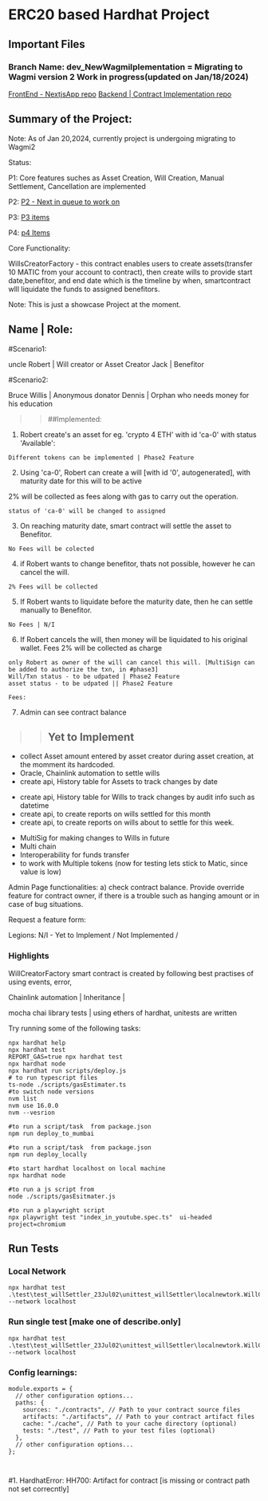 # ERC20 based Hardhat Project

## Important Files

### Branch Name: dev_NewWagmiIplementation = Migrating to Wagmi version 2 Work in progress(updated on Jan/18/2024)
[FrontEnd - NextjsApp repo](https://github.com/BlockchainDeveloper009/defi_jul2_sol_hd_ts/tree/dev_NewWagmiIplementation/frontend/will_settler_ui)
[Backend | Contract Implementation repo](https://github.com/BlockchainDeveloper009/defi_jul2_sol_hd_ts/tree/dev_NewWagmiIplementation)

## Summary of the Project:

Note: As of Jan 20,2024, currently project is undergoing migrating to Wagmi2

Status: 

P1: Core features suches as Asset Creation, Will Creation, Manual Settlement, Cancellation are implemented

P2: [P2 - Next in queue to work on][P2]

P3: [P3 items][P3]

P4: [p4 Items][P4]


Core Functionality:

WillsCreatorFactory - this contract enables users to create assets(transfer 10 MATIC from your account to contract), then create wills to provide start date,benefitor, and end date which is the timeline by when, smartcontract wlll
liquidate the funds to assigned benefitors.


Note: This is just a showcase Project at the moment.

Name         | Role:
----------------------

#Scenario1:

uncle Robert | Will creator or Asset Creator
Jack         | Benefitor

#Scenario2:

Bruce Willis | Anonymous donator
Dennis       | Orphan who needs money for his education

>> ##Implemented:

1. Robert create's an asset for eg. 'crypto 4 ETH' with id 'ca-0' with status 'Available':

```
Different tokens can be implemented | Phase2 Feature
```

2. Using 'ca-0', Robert can create a will [with id '0', autogenerated], with maturity date for this will to be active

2% will be collected as fees along with gas to carry out the operation.
```
status of 'ca-0' will be changed to assigned
```

3. On reaching maturity date, smart contract will settle the asset to Benefitor.
```
No Fees will be colected
```

4. if Robert wants to change benefitor, thats not possible, however he can cancel the will.
```
2% Fees will be collected
```

5. If Robert wants to liquidate before the maturity date, then he can settle manually to Benefitor.
```
No Fees | N/I
```

6. If Robert cancels the will, then money will be liquidated to his original wallet. 
Fees 2% will be collected as charge

```
only Robert as owner of the will can cancel this will. [MultiSign can be added to authorize the txn, in #phase3]
Will/Txn status - to be udpated | Phase2 Feature
asset status - to be udpated || Phase2 Feature

Fees: 

```

7. Admin can see contract balance

>> ## Yet to Implement

[P2]: #p2

- collect Asset amount entered by asset creator during asset creation, at the momment its hardcoded.
- Oracle, Chainlink automation to settle wills
- create api, History table for Assets to track changes by date

[P3]: #P3
- create api, History table for Wills to track changes by audit info such as datetime
- create api, to create reports on wills settled for this month
- create api, to create reports on wills about to settle for this week.

[P4]: #P4
- MultiSig for making changes to Wills in future
- Multi chain
- Interoperability for funds transfer
- to work with Multiple tokens (now for testing lets stick to Matic, since value is low)

Admin Page functionalities:
a) check contract balance.
Provide override feature for contract owner, if there is a trouble such as hanging amount or in case of bug situations.

Request a feature form:

Legions:
N/I - Yet to Implement / Not Implemented /

### Highlights 

WillCreatorFactory smart contract is created by following best practises of using
events, error, 

Chainlink automation | 
Inheritance         |

mocha chai library tests | using ethers of hardhat, unitests are written


Try running some of the following tasks:

```shell
npx hardhat help
npx hardhat test
REPORT_GAS=true npx hardhat test
npx hardhat node
npx hardhat run scripts/deploy.js
# to run typescript files
ts-node ./scripts/gasEstimater.ts
#to switch node versions
nvm list
nvm use 16.0.0
nvm --vesrion

#to run a script/task  from package.json
npm run deploy_to_mumbai

#to run a script/task  from package.json
npm run deploy_locally

#to start hardhat localhost on local machine
npx hardhat node

#to run a js script from 
node ./scripts/gasEsitmater.js

#to run a playwright script
npx playwright test "index_in_youtube.spec.ts"  ui-headed project=chromium

```
## Run Tests

### Local Network

```
npx hardhat test .\test\test_willSettler_23Jul02\unittest_willSettler\localnewtork.WillCreator.test.js --network localhost
```
### Run single test [make one of describe.only]

```
npx hardhat test .\test\test_willSettler_23Jul02\unittest_willSettler\localnewtork.WillCreator.test.js --network localhost 
```
### Config learnings:

```hardhat.config: set paths of contract & test folders
module.exports = {
  // other configuration options...
  paths: {
    sources: "./contracts", // Path to your contract source files
    artifacts: "./artifacts", // Path to your contract artifact files
    cache: "./cache", // Path to your cache directory (optional)
    tests: "./test", // Path to your test files (optional)
  },
  // other configuration options...
};

```

```packagejson.config


```

 #1. HardhatError: HH700: Artifact for contract [is missing or contract path not set correcntly]










